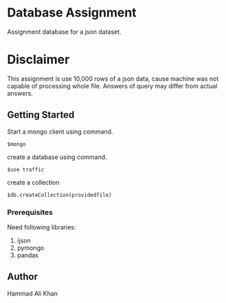 # Database Assignment

Assignment database for a json dataset.

# Disclaimer

This assignment is use 10,000 rows of a json data, cause machine was not capable of processing whole file. Answers of query may differ from actual answers.

## Getting Started

Start a mongo client using command.

```
$mongo
```

create a database using command.

```
$use traffic
```

create a collection

```
$db.createCollection(providedfile)
```

### Prerequisites

Need following libraries:
1. ijson
2. pymongo
3. pandas

## Author

Hammad Ali Khan
